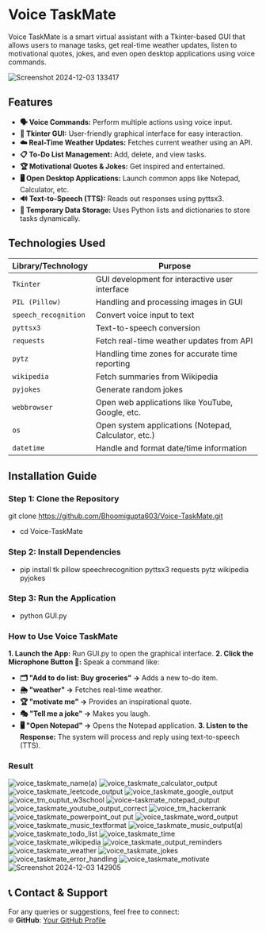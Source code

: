 # Voice TaskMate
Voice TaskMate is a smart virtual assistant with a Tkinter-based GUI that allows users to manage tasks, get real-time weather updates, listen to motivational quotes, jokes, and even open desktop applications using voice commands.

![Screenshot 2024-12-03 133417](https://github.com/user-attachments/assets/87fd9f2e-183c-4fe4-bb66-5f5b76b37a88)

## Features
- **🗣️ Voice Commands:** Perform multiple actions using voice input.
- **🎨 Tkinter GUI:** User-friendly graphical interface for easy interaction.
- **☁️ Real-Time Weather Updates:** Fetches current weather using an API.
- **📋 To-Do List Management:** Add, delete, and view tasks.
- **🏆 Motivational Quotes & Jokes:** Get inspired and entertained.
- **🖥️ Open Desktop Applications:** Launch common apps like Notepad, Calculator, etc.
- **🔊 Text-to-Speech (TTS):** Reads out responses using pyttsx3.
- **📌 Temporary Data Storage:** Uses Python lists and dictionaries to store tasks dynamically.

## Technologies Used

| Library/Technology      | Purpose                                         |
|------------------------|-------------------------------------------------|
| `Tkinter`             | GUI development for interactive user interface  |
| `PIL (Pillow)`        | Handling and processing images in GUI           |
| `speech_recognition`  | Convert voice input to text                      |
| `pyttsx3`             | Text-to-speech conversion                        |
| `requests`            | Fetch real-time weather updates from API         |
| `pytz`               | Handling time zones for accurate time reporting   |
| `wikipedia`          | Fetch summaries from Wikipedia                    |
| `pyjokes`            | Generate random jokes                             |
| `webbrowser`         | Open web applications like YouTube, Google, etc.  |
| `os`                 | Open system applications (Notepad, Calculator, etc.) |
| `datetime`           | Handle and format date/time information           |

## Installation Guide
### Step 1: Clone the Repository
git clone https://github.com/Bhoomigupta603/Voice-TaskMate.git
- cd Voice-TaskMate

### Step 2: Install Dependencies
- pip install tk pillow speechrecognition pyttsx3 requests pytz wikipedia pyjokes

### Step 3: Run the Application
- python GUI.py

### How to Use Voice TaskMate
**1. Launch the App:** Run GUI.py to open the graphical interface.
**2. Click the Microphone Button 🎤:** Speak a command like:
- **🗂 "Add to do list: Buy groceries" →** Adds a new to-do item.
- **🌦 "weather" →** Fetches real-time weather.
- **🏆 "motivate me" →** Provides an inspirational quote.
- **🎭 "Tell me a joke" →** Makes you laugh.
- **🖥 "Open Notepad" →** Opens the Notepad application.
**3. Listen to the Response:** The system will process and reply using text-to-speech (TTS).

### Result
![voice_taskmate_name(a)](https://github.com/user-attachments/assets/17490699-b1e5-4ad9-aa06-0c97121c4f16)
![voice_taskmate_calculator_output](https://github.com/user-attachments/assets/787c86f5-7b98-4380-a865-1b444c1ee28c)
![voice_taskmate_leetcode_output](https://github.com/user-attachments/assets/560adf90-21e4-4e94-afba-2ad5857adc70)
![voice_taskmate_google_output](https://github.com/user-attachments/assets/537820ef-03fb-42ac-9bb6-3d63dc2c0ca9)
![voice_tm_ouptut_w3school](https://github.com/user-attachments/assets/82ef0893-1948-4446-be46-53d5315228c0)
![voice-taskmate_notepad_output](https://github.com/user-attachments/assets/2cac77a5-1199-49a3-a875-27e484ae3cd8)
![voice_taskmate_youtube_output_correct](https://github.com/user-attachments/assets/7c160441-7fa3-4e1f-8dc2-430eac3c6791)
![voice_tm_hackerrank](https://github.com/user-attachments/assets/f41408f6-1d5a-458a-8fdd-452d08532e6b)
![voice_taskmate_powerpoint_out put](https://github.com/user-attachments/assets/7de5760f-6073-428a-90d9-c0f7d9eb9a1f)
![voice_taskmate_word_output](https://github.com/user-attachments/assets/6cfe1a02-d4fe-4a29-b095-d6f71a2efba3)
![voice_taskmate_music_textformat](https://github.com/user-attachments/assets/acf1c472-02a6-4ff8-a491-df12784d24a1)
![voice_taskmate_music_output(a)](https://github.com/user-attachments/assets/fa028d7d-38aa-4a6a-92ba-6378db3f9662)
![voice_taskmate_todo_list](https://github.com/user-attachments/assets/0cdef6b2-3f60-462d-a386-10253eb8283c)
![voice_taskmate_time](https://github.com/user-attachments/assets/b24283c4-ad3f-4144-ba69-a9c641390348)
![voice_taskmate_wikipedia](https://github.com/user-attachments/assets/9a15a0a2-d0ac-4800-90dc-c9a2449739cf)
![voice_taskmate_output_reminders](https://github.com/user-attachments/assets/738aa8e6-eeaf-4f63-a602-233288115a2d)
![voice_taskmate_weather](https://github.com/user-attachments/assets/2d352a50-0a21-49ba-8f07-7e93314ab175)
![voice_taskmate_jokes](https://github.com/user-attachments/assets/a824b3c8-acac-4b7a-af0c-2822435130ed)
![voice_taskmate_error_handling](https://github.com/user-attachments/assets/85fe2a5d-0c2f-4c34-b4c0-2b0dddad8f8c)
![voice_taskmate_motivate](https://github.com/user-attachments/assets/92fdb42f-ea6d-42b0-be99-b8101ea96d17)
![Screenshot 2024-12-03 142905](https://github.com/user-attachments/assets/eba80601-71a7-4a27-93f2-e328b2f68e19)







## 📞 Contact & Support  
For any queries or suggestions, feel free to connect:  
🌐 **GitHub**: [Your GitHub Profile](https://github.com/Bhoomigupta603)



